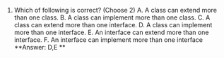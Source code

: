 1. Which of following is correct? (Choose 2)
	A. A class can extend more than one class.
	B. A class can implement more than one class.
	C. A class can extend more than one interface.
	D. A class can implement more than one interface.
	E. An interface can extend more than one interface.
	F. An interface can implement more than one interface
	**Answer: D,E **
	